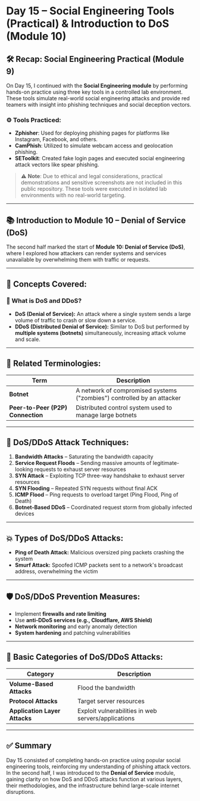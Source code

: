 # Day 15 – Social Engineering Tools (Practical) & Introduction to DoS (Module 10)

## 🛠️ Recap: Social Engineering Practical (Module 9)

On Day 15, I continued with the **Social Engineering module** by performing hands-on practice using three key tools in a controlled lab environment. These tools simulate real-world social engineering attacks and provide red teamers with insight into phishing techniques and social deception vectors.

### ⚙️ Tools Practiced:
- **Zphisher**: Used for deploying phishing pages for platforms like Instagram, Facebook, and others.
- **CamPhish**: Utilized to simulate webcam access and geolocation phishing.
- **SEToolkit**: Created fake login pages and executed social engineering attack vectors like spear phishing.

> ⚠️ **Note**: Due to ethical and legal considerations, practical demonstrations and sensitive screenshots are not included in this public repository. These tools were executed in isolated lab environments with no real-world targeting.

---

## 📚 Introduction to Module 10 – Denial of Service (DoS)

The second half marked the start of **Module 10: Denial of Service (DoS)**, where I explored how attackers can render systems and services unavailable by overwhelming them with traffic or requests.

---

## 📖 Concepts Covered:

### 🔹 What is DoS and DDoS?
- **DoS (Denial of Service):** An attack where a single system sends a large volume of traffic to crash or slow down a service.
- **DDoS (Distributed Denial of Service):** Similar to DoS but performed by **multiple systems (botnets)** simultaneously, increasing attack volume and scale.

---

## 🤖 Related Terminologies:

| Term | Description |
|------|-------------|
| **Botnet** | A network of compromised systems ("zombies") controlled by an attacker |
| **Peer-to-Peer (P2P) Connection** | Distributed control system used to manage large botnets |

---

## 🧨 DoS/DDoS Attack Techniques:

1. **Bandwidth Attacks** – Saturating the bandwidth capacity
2. **Service Request Floods** – Sending massive amounts of legitimate-looking requests to exhaust server resources
3. **SYN Attack** – Exploiting TCP three-way handshake to exhaust server resources
4. **SYN Flooding** – Repeated SYN requests without final ACK
5. **ICMP Flood** – Ping requests to overload target (Ping Flood, Ping of Death)
6. **Botnet-Based DDoS** – Coordinated request storm from globally infected devices

---

## 💥 Types of DoS/DDoS Attacks:

- **Ping of Death Attack:** Malicious oversized ping packets crashing the system
- **Smurf Attack:** Spoofed ICMP packets sent to a network's broadcast address, overwhelming the victim

---

## 🛡️ DoS/DDoS Prevention Measures:

- Implement **firewalls and rate limiting**
- Use **anti-DDoS services (e.g., Cloudflare, AWS Shield)**
- **Network monitoring** and early anomaly detection
- **System hardening** and patching vulnerabilities

---

## 🧭 Basic Categories of DoS/DDoS Attacks:

| Category | Description |
|----------|-------------|
| **Volume-Based Attacks** | Flood the bandwidth |
| **Protocol Attacks** | Target server resources |
| **Application Layer Attacks** | Exploit vulnerabilities in web servers/applications |

---

## ✅ Summary

Day 15 consisted of completing hands-on practice using popular social engineering tools, reinforcing my understanding of phishing attack vectors. In the second half, I was introduced to the **Denial of Service** module, gaining clarity on how DoS and DDoS attacks function at various layers, their methodologies, and the infrastructure behind large-scale internet disruptions.
